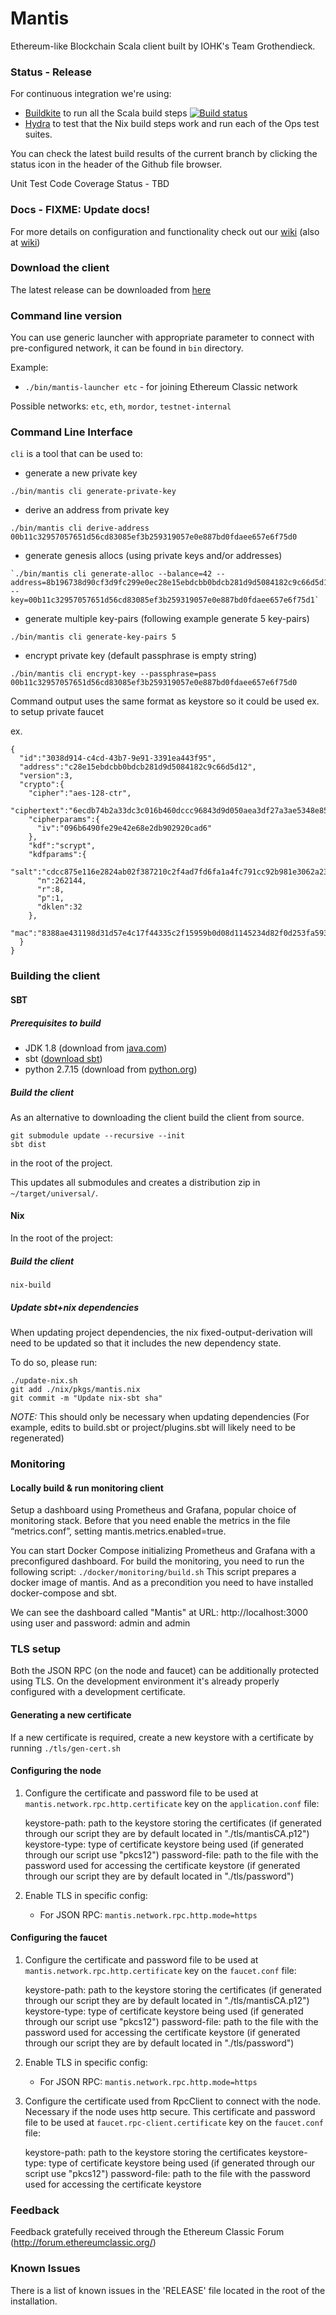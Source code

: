 # Mantis

Ethereum-like Blockchain Scala client built by IOHK's Team Grothendieck.

### Status - Release

For continuous integration we're using:
- [Buildkite](https://buildkite.com/input-output-hk/mantis) to run all the Scala build steps [![Build status](https://badge.buildkite.com/8a284e6f0af90afa544e06c8136b519f9f287f005ca581d8ed.svg?branch=master&theme=github)](https://buildkite.com/input-output-hk/mantis)
- [Hydra](https://hydra.mantis.ist/project/mantis) to test that the Nix build steps work and run each of the Ops test suites.

You can check the latest build results of the current branch by clicking the status icon in the header of the Github file browser.

Unit Test Code Coverage Status - TBD

### Docs - FIXME: Update docs!

For more details on configuration and functionality check out our [wiki](http://mantis.readthedocs.io) (also at [wiki](https://github.com/input-output-hk/mantis/wiki))

### Download the client

The latest release can be downloaded from [here](https://github.com/input-output-hk/mantis/releases)

### Command line version

You can use generic launcher with appropriate parameter to connect with pre-configured network, it can be found in `bin` directory.

Example:
  - `./bin/mantis-launcher etc` - for joining Ethereum Classic network

Possible networks: `etc`, `eth`, `mordor`, `testnet-internal`

### Command Line Interface

`cli` is a tool that can be used to:
 
 - generate a new private key
 ```
./bin/mantis cli generate-private-key
```
 - derive an address from private key
```
./bin/mantis cli derive-address 00b11c32957057651d56cd83085ef3b259319057e0e887bd0fdaee657e6f75d0
```
 - generate genesis allocs (using private keys and/or addresses)
```
`./bin/mantis cli generate-alloc --balance=42 --address=8b196738d90cf3d9fc299e0ec28e15ebdcbb0bdcb281d9d5084182c9c66d5d12 --key=00b11c32957057651d56cd83085ef3b259319057e0e887bd0fdaee657e6f75d1`
```
 - generate multiple key-pairs (following example generate 5 key-pairs)
 ```
./bin/mantis cli generate-key-pairs 5
```

- encrypt private key (default passphrase is empty string)
 ```
./bin/mantis cli encrypt-key --passphrase=pass 00b11c32957057651d56cd83085ef3b259319057e0e887bd0fdaee657e6f75d0
```

Command output uses the same format as keystore so it could be used ex. to setup private faucet

ex.
```
{
  "id":"3038d914-c4cd-43b7-9e91-3391ea443f95",
  "address":"c28e15ebdcbb0bdcb281d9d5084182c9c66d5d12",
  "version":3,
  "crypto":{
    "cipher":"aes-128-ctr",
    "ciphertext":"6ecdb74b2a33dc3c016b460dccc96843d9d050aea3df27a3ae5348e85b3adc3e",
    "cipherparams":{
      "iv":"096b6490fe29e42e68e2db902920cad6"
    },
    "kdf":"scrypt",
    "kdfparams":{
      "salt":"cdcc875e116e2824ab02f387210c2f4ad7fd6fa1a4fc791cc92b981e3062a23e",
      "n":262144,
      "r":8,
      "p":1,
      "dklen":32
    },
    "mac":"8388ae431198d31d57e4c17f44335c2f15959b0d08d1145234d82f0d253fa593"
  }
}
```

### Building the client

#### SBT

##### Prerequisites to build

- JDK 1.8 (download from [java.com](http://www.java.com))
- sbt ([download sbt](http://www.scala-sbt.org/download.html))
- python 2.7.15 (download from [python.org](https://www.python.org/downloads/))

##### Build the client

As an alternative to downloading the client build the client from source.


```
git submodule update --recursive --init
sbt dist
```

in the root of the project.

This updates all submodules and creates a distribution zip in `~/target/universal/`.

#### Nix

In the root of the project:

##### Build the client

```
nix-build
```

##### Update sbt+nix dependencies

When updating project dependencies, the nix fixed-output-derivation
will need to be updated so that it includes the new dependency state.

To do so, please run:
```
./update-nix.sh
git add ./nix/pkgs/mantis.nix
git commit -m "Update nix-sbt sha"
```

*NOTE:* This should only be necessary when updating dependencies
(For example, edits to build.sbt or project/plugins.sbt will likely need to be regenerated)

### Monitoring

#### Locally build & run monitoring client

Setup a dashboard using Prometheus and Grafana, popular choice of monitoring stack.
Before that you need enable the metrics in the file “metrics.conf”, setting mantis.metrics.enabled=true.

You can start Docker Compose initializing Prometheus and Grafana with a preconfigured dashboard.
For build the monitoring, you need to run the  following script: `./docker/monitoring/build.sh`
This script prepares a docker image of mantis. And as a precondition you need to have installed docker-compose and sbt.

We can see the dashboard called "Mantis" at URL: http://localhost:3000 using user and password: admin and admin


### TLS setup

Both the JSON RPC (on the node and faucet) can be additionally protected using TLS.
On the development environment it's already properly configured with a development certificate.

#### Generating a new certificate

If a new certificate is required, create a new keystore with a certificate by running `./tls/gen-cert.sh`

#### Configuring the node

1. Configure the certificate and password file to be used at `mantis.network.rpc.http.certificate` key on the `application.conf` file:

    keystore-path: path to the keystore storing the certificates (if generated through our script they are by default located in "./tls/mantisCA.p12")
    keystore-type: type of certificate keystore being used (if generated through our script use "pkcs12")
    password-file: path to the file with the password used for accessing the certificate keystore (if generated through our script they are by default located in "./tls/password")
2. Enable TLS in specific config:
    - For JSON RPC: `mantis.network.rpc.http.mode=https`

#### Configuring the faucet

1. Configure the certificate and password file to be used at `mantis.network.rpc.http.certificate` key on the `faucet.conf` file:

    keystore-path: path to the keystore storing the certificates (if generated through our script they are by default located in "./tls/mantisCA.p12")
    keystore-type: type of certificate keystore being used (if generated through our script use "pkcs12")
    password-file: path to the file with the password used for accessing the certificate keystore (if generated through our script they are by default located in "./tls/password")
2. Enable TLS in specific config:
    - For JSON RPC: `mantis.network.rpc.http.mode=https`
3. Configure the certificate used from RpcClient to connect with the node. Necessary if the node uses http secure. 
   This certificate and password file to be used at `faucet.rpc-client.certificate` key on the `faucet.conf` file:

    keystore-path: path to the keystore storing the certificates
    keystore-type: type of certificate keystore being used (if generated through our script use "pkcs12")
    password-file: path to the file with the password used for accessing the certificate keystore


### Feedback

Feedback gratefully received through the Ethereum Classic Forum (http://forum.ethereumclassic.org/)

### Known Issues

There is a list of known issues in the 'RELEASE' file located in the root of the installation.

